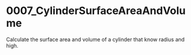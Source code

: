 # 0007_CylinderSurfaceAreaAndVolume

Calculate the surface area and volume of a cylinder that know radius and high.
